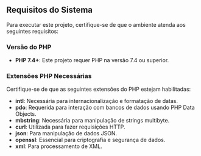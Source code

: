 ## Requisitos do Sistema

Para executar este projeto, certifique-se de que o ambiente atenda aos seguintes requisitos:

### Versão do PHP

- **PHP 7.4+**: Este projeto requer PHP na versão 7.4 ou superior.

### Extensões PHP Necessárias

Certifique-se de que as seguintes extensões do PHP estejam habilitadas:


- **intl**: Necessária para internacionalização e formatação de datas.
- **pdo**: Requerida para interação com bancos de dados usando PHP Data Objects.
- **mbstring**: Necessária para manipulação de strings multibyte.
- **curl**: Utilizada para fazer requisições HTTP.
- **json**: Para manipulação de dados JSON.
- **openssl**: Essencial para criptografia e segurança de dados.
- **xml**: Para processamento de XML.